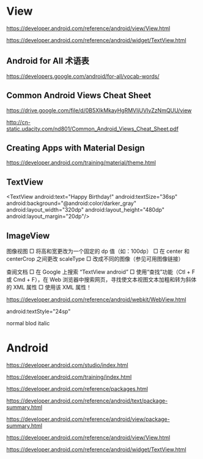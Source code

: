 # View  

https://developer.android.com/reference/android/view/View.html


https://developer.android.com/reference/android/widget/TextView.html







## Android for All 术语表  

https://developers.google.com/android/for-all/vocab-words/

## Common Android Views Cheat Sheet 

https://drive.google.com/file/d/0B5XIkMkayHgRMVljUVIyZzNmQUU/view

http://cn-static.udacity.com/nd801/Common_Android_Views_Cheat_Sheet.pdf



## Creating Apps with Material Design

https://developer.android.com/training/material/theme.html







## TextView  


<TextView
    android:layout_width="wrap_content"
    android:layout_height="wrap_content"
    android:padding="8dp"
    android:textSize="24sp"
    android:text="Hello"/>

<TextView
    android:text="Happy Birthday!"
    android:textSize="36sp"
    android:background="@android:color/darker_gray"
    <!-- android:background="@android:icon/drawable/grass" -->
    android:layout_width="320dp"
    android:layout_height="480dp"
    android:layout_margin="20dp"/>

## ImageView  


<ImageView
    android:layout_width="match_parent"
    android:layout_height="match_parent"
    android:src="@drawable/cake"
    android:scaleType="centerCrop"/>


图像视图
□ 将高和宽更改为一个固定的 dp 值（如：100dp）
□ 在 center 和 centerCrop 之间更改 scaleType
□ 改成不同的图像（参见可用图像链接）



查阅文档
□ 在 Google 上搜索 “TextView android”
□ 使用“查找”功能（Ctl + F 或 Cmd + F），在 Web 浏览器中搜索网页，寻找使文本视图文本加粗和转为斜体的 XML 属性
□ 使用该 XML 属性！

https://developer.android.com/reference/android/webkit/WebView.html

<TextView
    android:layout_width="wrap_content"
    android:layout_height="wrap_content"
    android:padding="8dp"
    android:textSize="24sp"
    android:textStyle="blod"
    android:text="Hello"
    android:textAllCaps="false"/>

android:textStyle="24sp"

normal
blod
italic


# Android 


https://developer.android.com/studio/index.html


https://developer.android.com/training/index.html



https://developer.android.com/reference/packages.html

https://developer.android.com/reference/android/text/package-summary.html

https://developer.android.com/reference/android/view/package-summary.html



https://developer.android.com/reference/android/view/View.html

https://developer.android.com/reference/android/widget/TextView.html
